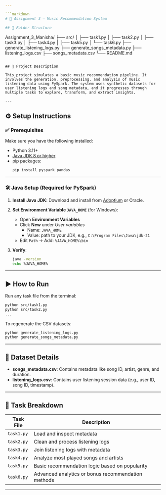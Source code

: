 ```yaml
---

```markdown
# 🎵 Assignment 3 – Music Recommendation System

## 📁 Folder Structure

```
Assignment_3_Manisha/
├── src/
│   ├── task1.py
│   ├── task2.py
│   ├── task3.py
│   ├── task4.py
│   ├── task5.py
│   └── task6.py
├── generate_listening_logs.py
├── generate_songs_metadata.py
├── listening_logs.csv
├── songs_metadata.csv
└── README.md
```

## 📌 Project Description

This project simulates a basic music recommendation pipeline. It involves the generation, preprocessing, and analysis of music listening data using PySpark. The system uses synthetic datasets for user listening logs and song metadata, and it progresses through multiple tasks to explore, transform, and extract insights.

---
```


## ⚙️ Setup Instructions

### ✅ Prerequisites

Make sure you have the following installed:

- Python 3.11+
- [Java JDK 8 or higher](https://adoptium.net/)
- pip packages:
  ```bash
  pip install pyspark pandas
  ```

---

### 🛠 Java Setup (Required for PySpark)

1. **Install Java JDK**: Download and install from [Adoptium](https://adoptium.net/) or Oracle.

2. **Set Environment Variable `JAVA_HOME`** (for Windows):
   - Open **Environment Variables**
   - Click **New** under *User variables*
     - Name: `JAVA_HOME`
     - Value: path to your JDK, e.g., `C:\Program Files\Java\jdk-21`
   - Edit `Path` → Add: `%JAVA_HOME%\bin`

3. **Verify**:
   ```bash
   java -version
   echo %JAVA_HOME%
   ```

---

## ▶️ How to Run

Run any task file from the terminal:

```bash
python src/task1.py
python src/task2.py
...
```

To regenerate the CSV datasets:

```bash
python generate_listening_logs.py
python generate_songs_metadata.py
```

---

## 📂 Dataset Details

- **songs_metadata.csv**: Contains metadata like song ID, artist, genre, and duration.
- **listening_logs.csv**: Contains user listening session data (e.g., user ID, song ID, timestamp).

---

## 📌 Task Breakdown

| Task File   | Description                                         |
|-------------|-----------------------------------------------------|
| `task1.py`  | Load and inspect metadata                          |
| `task2.py`  | Clean and process listening logs                   |
| `task3.py`  | Join listening logs with metadata                  |
| `task4.py`  | Analyze most played songs and artists              |
| `task5.py`  | Basic recommendation logic based on popularity     |
| `task6.py`  | Advanced analytics or bonus recommendation methods |

---


